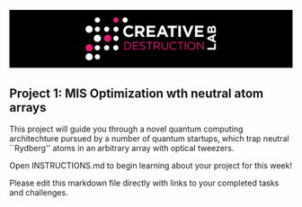 ![CDL 2022 Cohort Project](../CDL_logo.jpg)
## Project 1: MIS Optimization wth neutral atom arrays

This project will guide you through a novel quantum computing architechture pursued by a number of quantum startups, which trap neutral ``Rydberg'' atoms in an arbitrary array with optical tweezers.

Open INSTRUCTIONS.md to begin learning about your project for this week!

Please edit this markdown file directly with links to your completed tasks and challenges.


